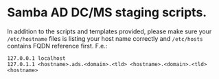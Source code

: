 # Samba AD DC/MS staging scripts.

In addition to the scripts and templates provided, please make sure your `/etc/hostname` files is listing your host name correctly and `/etc/hosts` contains FQDN reference first. F.e.:
```
127.0.0.1 localhost
127.0.1.1 <hostname>.ads.<domain>.<tld> <hostname>.<domain>.<tld> <hostname>
```
